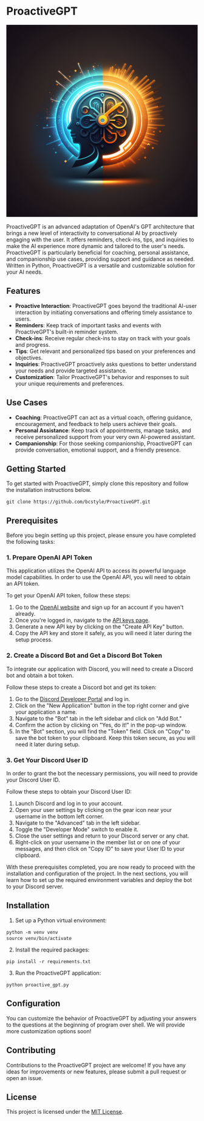 # ProactiveGPT

![logo](logo.png)

ProactiveGPT is an advanced adaptation of OpenAI's GPT architecture that brings a new level of interactivity to conversational AI by proactively engaging with the user. It offers reminders, check-ins, tips, and inquiries to make the AI experience more dynamic and tailored to the user's needs. ProactiveGPT is particularly beneficial for coaching, personal assistance, and companionship use cases, providing support and guidance as needed. Written in Python, ProactiveGPT is a versatile and customizable solution for your AI needs.

## Features

- **Proactive Interaction**: ProactiveGPT goes beyond the traditional AI-user interaction by initiating conversations and offering timely assistance to users.
- **Reminders**: Keep track of important tasks and events with ProactiveGPT's built-in reminder system.
- **Check-ins**: Receive regular check-ins to stay on track with your goals and progress.
- **Tips**: Get relevant and personalized tips based on your preferences and objectives.
- **Inquiries**: ProactiveGPT proactively asks questions to better understand your needs and provide targeted assistance.
- **Customization**: Tailor ProactiveGPT's behavior and responses to suit your unique requirements and preferences.

## Use Cases

- **Coaching**: ProactiveGPT can act as a virtual coach, offering guidance, encouragement, and feedback to help users achieve their goals.
- **Personal Assistance**: Keep track of appointments, manage tasks, and receive personalized support from your very own AI-powered assistant.
- **Companionship**: For those seeking companionship, ProactiveGPT can provide conversation, emotional support, and a friendly presence.

## Getting Started

To get started with ProactiveGPT, simply clone this repository and follow the installation instructions below.

```
git clone https://github.com/bcstyle/ProactiveGPT.git
```

## Prerequisites

Before you begin setting up this project, please ensure you have completed the following tasks:

### 1. Prepare OpenAI API Token

This application utilizes the OpenAI API to access its powerful language model capabilities. In order to use the OpenAI API, you will need to obtain an API token.

To get your OpenAI API token, follow these steps:

1. Go to the [OpenAI website](https://beta.openai.com/signup/) and sign up for an account if you haven't already.
2. Once you're logged in, navigate to the [API keys page](https://beta.openai.com/account/api-keys).
3. Generate a new API key by clicking on the "Create API Key" button.
4. Copy the API key and store it safely, as you will need it later during the setup process.

### 2. Create a Discord Bot and Get a Discord Bot Token

To integrate our application with Discord, you will need to create a Discord bot and obtain a bot token.

Follow these steps to create a Discord bot and get its token:

1. Go to the [Discord Developer Portal](https://discord.com/developers/applications) and log in.
2. Click on the "New Application" button in the top right corner and give your application a name.
3. Navigate to the "Bot" tab in the left sidebar and click on "Add Bot."
4. Confirm the action by clicking on "Yes, do it!" in the pop-up window.
5. In the "Bot" section, you will find the "Token" field. Click on "Copy" to save the bot token to your clipboard. Keep this token secure, as you will need it later during setup.

### 3. Get Your Discord User ID

In order to grant the bot the necessary permissions, you will need to provide your Discord User ID.

Follow these steps to obtain your Discord User ID:

1. Launch Discord and log in to your account.
2. Open your user settings by clicking on the gear icon near your username in the bottom left corner.
3. Navigate to the "Advanced" tab in the left sidebar.
4. Toggle the "Developer Mode" switch to enable it.
5. Close the user settings and return to your Discord server or any chat.
6. Right-click on your username in the member list or on one of your messages, and then click on "Copy ID" to save your User ID to your clipboard.

With these prerequisites completed, you are now ready to proceed with the installation and configuration of the project. In the next sections, you will learn how to set up the required environment variables and deploy the bot to your Discord server.

## Installation

1. Set up a Python virtual environment:

```
python -m venv venv
source venv/bin/activate
```

2. Install the required packages:
```
pip install -r requirements.txt
```

3. Run the ProactiveGPT application:
```
python proactive_gpt.py
```

## Configuration

You can customize the behavior of ProactiveGPT by adjusting your answers to the questions at the beginning of program over shell. We will provide more customization options soon!

## Contributing

Contributions to the ProactiveGPT project are welcome! If you have any ideas for improvements or new features, please submit a pull request or open an issue.

## License

This project is licensed under the [MIT License](LICENSE).



